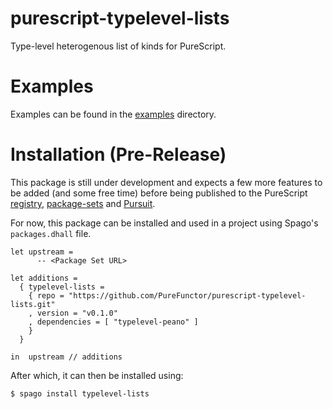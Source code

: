 # purescript-typelevel-lists
Type-level heterogenous list of kinds for PureScript.

# Examples
Examples can be found in the [examples](./examples) directory.

# Installation (Pre-Release)
This package is still under development and expects a few more features to be added
(and some free time) before being published to the PureScript [registry](https://github.com/purescript/registry),
[package-sets](https://github.com/purescript/package-sets) and [Pursuit](https://pursuit.purescript.org/).

For now, this package can be installed and used in a project using Spago's `packages.dhall` file.

``` dhall
let upstream =
      -- <Package Set URL> 

let additions =
  { typelevel-lists =
    { repo = "https://github.com/PureFunctor/purescript-typelevel-lists.git"
    , version = "v0.1.0"
    , dependencies = [ "typelevel-peano" ]
    }
  }

in  upstream // additions
```

After which, it can then be installed using:

``` sh
$ spago install typelevel-lists
```

